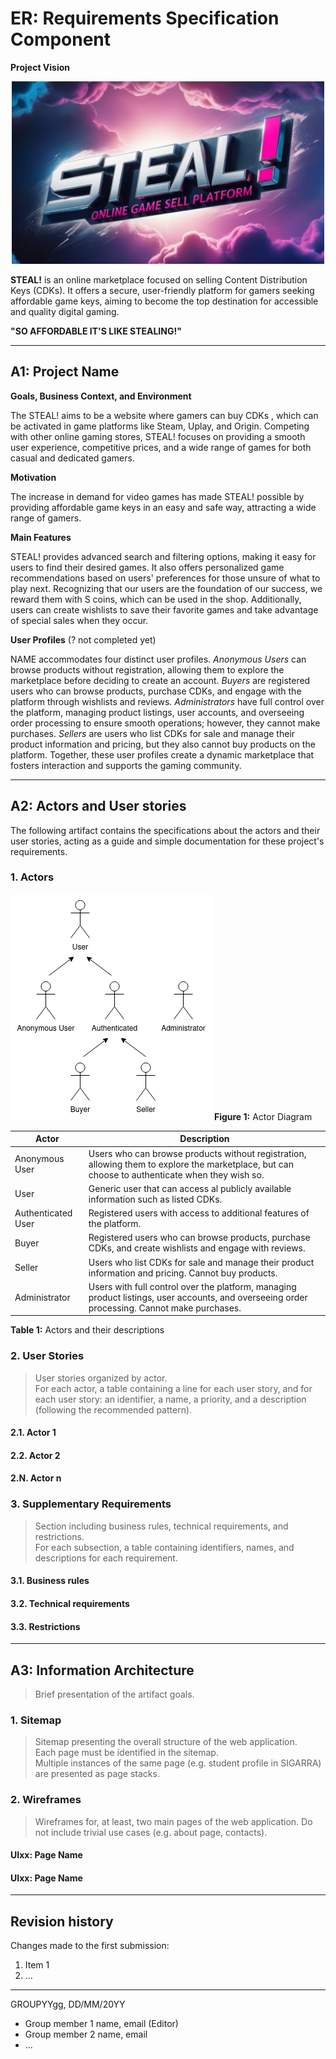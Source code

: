 # ER: Requirements Specification Component

**Project Vision**

<div align = "center">
    <a>
        <img src="assets/logo.jpg" width="500">
    </a>
</div>

**STEAL!** is an online marketplace focused on selling Content Distribution Keys (CDKs). It offers a secure, user-friendly platform for gamers seeking affordable game keys, aiming to become the top destination for accessible and quality digital gaming.

**"SO AFFORDABLE IT'S LIKE STEALING!"** 

----


## A1: Project Name

**Goals, Business Context, and Environment**

The STEAL! aims to be a website where gamers can buy CDKs , which can be activated in game platforms like Steam, Uplay, and Origin. Competing with other online gaming stores, STEAL! focuses on providing a smooth user experience, competitive prices, and a wide range of games for both casual and dedicated gamers.

**Motivation**

The increase in demand for video games has made STEAL! possible by providing affordable game keys in an easy and safe way, attracting a wide range of gamers.

**Main Features**

STEAL! provides advanced search and filtering options, making it easy for users to find their desired games. It also offers personalized game recommendations based on users' preferences for those unsure of what to play next. Recognizing that our users are the foundation of our success, we reward them with S coins, which can be used in the shop. Additionally, users can create wishlists to save their favorite games and take advantage of special sales when they occur.

**User Profiles** (? not completed yet)

NAME accommodates four distinct user profiles. *Anonymous Users* can browse products without registration, allowing them to explore the marketplace before deciding to create an account. *Buyers* are registered users who can browse products, purchase CDKs, and engage with the platform through wishlists and reviews. *Administrators* have full control over the platform, managing product listings, user accounts, and overseeing order processing to ensure smooth operations; however, they cannot make purchases. *Sellers* are users who list CDKs for sale and manage their product information and pricing, but they also cannot buy products on the platform. Together, these user profiles create a dynamic marketplace that fosters interaction and supports the gaming community.

---


## A2: Actors and User stories

The following artifact contains the specifications about the actors and their user stories, acting as a guide and simple documentation for these project's requirements.


### 1. Actors
![Actor Diagram](actor_diagram.png)
**Figure 1:** Actor Diagram

| **Actor**            | **Description**                                                                                     |
|----------------------|-----------------------------------------------------------------------------------------------------|
| Anonymous User        | Users who can browse products without registration, allowing them to explore the marketplace, but can choose to authenticate when they wish so.        |
| User                 | Generic user that can access al publicly available information such as listed CDKs.                                      |
| Authenticated User   | Registered users with access to additional features of the platform.                                 |
| Buyer                | Registered users who can browse products, purchase CDKs, and create wishlists and engage with reviews.      |
| Seller               | Users who list CDKs for sale and manage their product information and pricing. Cannot buy products.  |
| Administrator        | Users with full control over the platform, managing product listings, user accounts, and overseeing order processing. Cannot make purchases. |

**Table 1:** Actors and their descriptions

### 2. User Stories

> User stories organized by actor.  
> For each actor, a table containing a line for each user story, and for each user story: an identifier, a name, a priority, and a description (following the recommended pattern).

#### 2.1. Actor 1

#### 2.2. Actor 2

#### 2.N. Actor n


### 3. Supplementary Requirements

> Section including business rules, technical requirements, and restrictions.  
> For each subsection, a table containing identifiers, names, and descriptions for each requirement.

#### 3.1. Business rules

#### 3.2. Technical requirements

#### 3.3. Restrictions


---


## A3: Information Architecture

> Brief presentation of the artifact goals.


### 1. Sitemap

> Sitemap presenting the overall structure of the web application.  
> Each page must be identified in the sitemap.  
> Multiple instances of the same page (e.g. student profile in SIGARRA) are presented as page stacks.


### 2. Wireframes

> Wireframes for, at least, two main pages of the web application.
> Do not include trivial use cases (e.g. about page, contacts).


#### UIxx: Page Name

#### UIxx: Page Name


---


## Revision history

Changes made to the first submission:
1. Item 1
1. ...

***
GROUPYYgg, DD/MM/20YY

* Group member 1 name, email (Editor)
* Group member 2 name, email
* ...